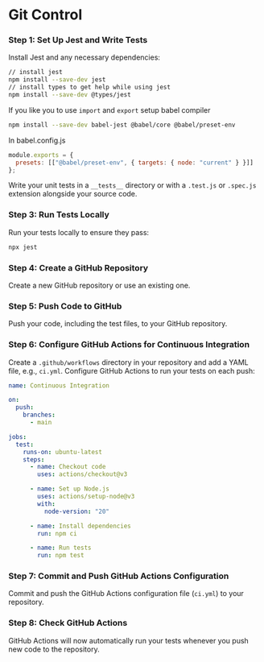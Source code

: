 # Git Control

### Step 1: Set Up Jest and Write Tests

Install Jest and any necessary dependencies:

```bash
// install jest
npm install --save-dev jest
// install types to get help while using jest
npm install --save-dev @types/jest
```

If you like you to use `import` and `export` setup babel compiler

```bash
npm install --save-dev babel-jest @babel/core @babel/preset-env
```

In babel.config.js

```js
module.exports = {
  presets: [["@babel/preset-env", { targets: { node: "current" } }]]
};
```

Write your unit tests in a `__tests__` directory or with a `.test.js` or `.spec.js` extension alongside your source code.

### Step 3: Run Tests Locally

Run your tests locally to ensure they pass:

```bash
npx jest
```

### Step 4: Create a GitHub Repository

Create a new GitHub repository or use an existing one.

### Step 5: Push Code to GitHub

Push your code, including the test files, to your GitHub repository.

### Step 6: Configure GitHub Actions for Continuous Integration

Create a `.github/workflows` directory in your repository and add a YAML file, e.g., `ci.yml`. Configure GitHub Actions to run your tests on each push:

```yaml
name: Continuous Integration

on:
  push:
    branches:
      - main

jobs:
  test:
    runs-on: ubuntu-latest
    steps:
      - name: Checkout code
        uses: actions/checkout@v3

      - name: Set up Node.js
        uses: actions/setup-node@v3
        with:
          node-version: "20"

      - name: Install dependencies
        run: npm ci

      - name: Run tests
        run: npm test
```

### Step 7: Commit and Push GitHub Actions Configuration

Commit and push the GitHub Actions configuration file (`ci.yml`) to your repository.

### Step 8: Check GitHub Actions

GitHub Actions will now automatically run your tests whenever you push new code to the repository.

